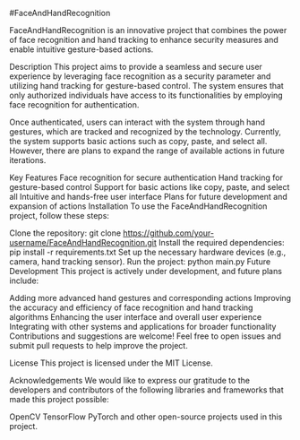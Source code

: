 #FaceAndHandRecognition

FaceAndHandRecognition is an innovative project that combines the power of face recognition and hand tracking to enhance security measures and enable intuitive gesture-based actions.

Description
This project aims to provide a seamless and secure user experience by leveraging face recognition as a security parameter and utilizing hand tracking for gesture-based control. The system ensures that only authorized individuals have access to its functionalities by employing face recognition for authentication.

Once authenticated, users can interact with the system through hand gestures, which are tracked and recognized by the technology. Currently, the system supports basic actions such as copy, paste, and select all. However, there are plans to expand the range of available actions in future iterations.

Key Features
Face recognition for secure authentication
Hand tracking for gesture-based control
Support for basic actions like copy, paste, and select all
Intuitive and hands-free user interface
Plans for future development and expansion of actions
Installation
To use the FaceAndHandRecognition project, follow these steps:

Clone the repository: git clone https://github.com/your-username/FaceAndHandRecognition.git
Install the required dependencies: pip install -r requirements.txt
Set up the necessary hardware devices (e.g., camera, hand tracking sensor).
Run the project: python main.py
Future Development
This project is actively under development, and future plans include:

Adding more advanced hand gestures and corresponding actions
Improving the accuracy and efficiency of face recognition and hand tracking algorithms
Enhancing the user interface and overall user experience
Integrating with other systems and applications for broader functionality
Contributions and suggestions are welcome! Feel free to open issues and submit pull requests to help improve the project.

License
This project is licensed under the MIT License.

Acknowledgements
We would like to express our gratitude to the developers and contributors of the following libraries and frameworks that made this project possible:

OpenCV
TensorFlow
PyTorch
and other open-source projects used in this project.
